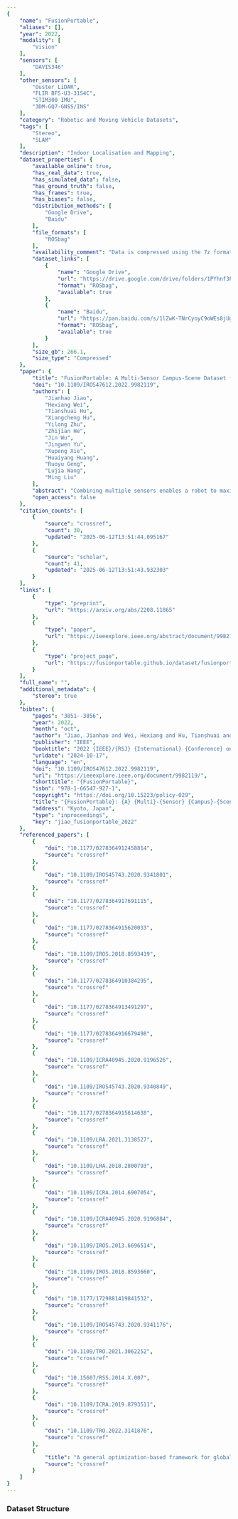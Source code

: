 ```yaml
---
{
    "name": "FusionPortable",
    "aliases": [],
    "year": 2022,
    "modality": [
        "Vision"
    ],
    "sensors": [
        "DAVIS346"
    ],
    "other_sensors": [
        "Ouster LiDAR",
        "FLIR BFS-U3-31S4C",
        "STIM300 IMU",
        "3DM-GQ7-GNSS/INS"
    ],
    "category": "Robotic and Moving Vehicle Datasets",
    "tags": [
        "Stereo",
        "SLAM"
    ],
    "description": "Indoor Localisation and Mapping",
    "dataset_properties": {
        "available_online": true,
        "has_real_data": true,
        "has_simulated_data": false,
        "has_ground_truth": false,
        "has_frames": true,
        "has_biases": false,
        "distribution_methods": [
            "Google Drive",
            "Baidu"
        ],
        "file_formats": [
            "ROSbag"
        ],
        "availability_comment": "Data is compressed using the 7z format",
        "dataset_links": [
            {
                "name": "Google Drive",
                "url": "https://drive.google.com/drive/folders/1PYhnf3PlY5r0hbyzWDGTUTPxRMl6SYa-?usp=sharing",
                "format": "ROSbag",
                "available": true
            },
            {
                "name": "Baidu",
                "url": "https://pan.baidu.com/s/1lZwK-TNrCyoyC9oWEs8jUg?pwd=byj8",
                "format": "ROSbag",
                "available": true
            }
        ],
        "size_gb": 266.1,
        "size_type": "Compressed"
    },
    "paper": {
        "title": "FusionPortable: A Multi-Sensor Campus-Scene Dataset for Evaluation of Localization and Mapping Accuracy on Diverse Platforms",
        "doi": "10.1109/IROS47612.2022.9982119",
        "authors": [
            "Jianhao Jiao",
            "Hexiang Wei",
            "Tianshuai Hu",
            "Xiangcheng Hu",
            "Yilong Zhu",
            "Zhijian He",
            "Jin Wu",
            "Jingwen Yu",
            "Xupeng Xie",
            "Huaiyang Huang",
            "Ruoyu Geng",
            "Lujia Wang",
            "Ming Liu"
        ],
        "abstract": "Combining multiple sensors enables a robot to maximize its perceptual awareness of environments and enhance its robustness to external disturbance, crucial to robotic navigation. This paper proposes the FusionPortable benchmark, a complete multi-sensor dataset with a diverse set of sequences for mobile robots. This paper presents three contributions. We first advance a portable and versatile multi-sensor suite that offers rich sensory measurements: 10Hz LiDAR point clouds, 20Hz stereo frame images, high-rate and asynchronous events from stereo event cameras, 200Hz inertial readings from an IMU, and 10Hz GPS signal. Sensors are already temporally synchronized in hardware. This device is lightweight, self-contained, and has plug-and-play support for mobile robots. Second, we construct a dataset by collecting 17 sequences that cover a variety of environments on the campus by exploiting multiple robot platforms for data collection. Some sequences are challenging to existing SLAM algorithms. Third, we provide ground truth for the decouple localization and mapping performance evaluation. We additionally evaluate state-of-the-art SLAM approaches and identify their limitations. The dataset, consisting of raw sensor measurements, ground truth, calibration data, and evaluated algorithms, will be released.",
        "open_access": false
    },
    "citation_counts": [
        {
            "source": "crossref",
            "count": 30,
            "updated": "2025-06-12T13:51:44.095167"
        },
        {
            "source": "scholar",
            "count": 41,
            "updated": "2025-06-12T13:51:43.932303"
        }
    ],
    "links": [
        {
            "type": "preprint",
            "url": "https://arxiv.org/abs/2208.11865"
        },
        {
            "type": "paper",
            "url": "https://ieeexplore.ieee.org/abstract/document/9982119"
        },
        {
            "type": "project_page",
            "url": "https://fusionportable.github.io/dataset/fusionportable_v2/"
        }
    ],
    "full_name": "",
    "additional_metadata": {
        "stereo": true
    },
    "bibtex": {
        "pages": "3851--3856",
        "year": 2022,
        "month": "oct",
        "author": "Jiao, Jianhao and Wei, Hexiang and Hu, Tianshuai and Hu, Xiangcheng and Zhu, Yilong and He, Zhijian and Wu, Jin and Yu, Jingwen and Xie, Xupeng and Huang, Huaiyang and Geng, Ruoyu and Wang, Lujia and Liu, Ming",
        "publisher": "IEEE",
        "booktitle": "2022 {IEEE}/{RSJ} {International} {Conference} on {Intelligent} {Robots} and {Systems} ({IROS})",
        "urldate": "2024-10-17",
        "language": "en",
        "doi": "10.1109/IROS47612.2022.9982119",
        "url": "https://ieeexplore.ieee.org/document/9982119/",
        "shorttitle": "{FusionPortable}",
        "isbn": "978-1-66547-927-1",
        "copyright": "https://doi.org/10.15223/policy-029",
        "title": "{FusionPortable}: {A} {Multi}-{Sensor} {Campus}-{Scene} {Dataset} for {Evaluation} of {Localization} and {Mapping} {Accuracy} on {Diverse} {Platforms}",
        "address": "Kyoto, Japan",
        "type": "inproceedings",
        "key": "jiao_fusionportable_2022"
    },
    "referenced_papers": [
        {
            "doi": "10.1177/0278364912458814",
            "source": "crossref"
        },
        {
            "doi": "10.1109/IROS45743.2020.9341801",
            "source": "crossref"
        },
        {
            "doi": "10.1177/0278364917691115",
            "source": "crossref"
        },
        {
            "doi": "10.1177/0278364915620033",
            "source": "crossref"
        },
        {
            "doi": "10.1109/IROS.2018.8593419",
            "source": "crossref"
        },
        {
            "doi": "10.1177/0278364910384295",
            "source": "crossref"
        },
        {
            "doi": "10.1177/0278364913491297",
            "source": "crossref"
        },
        {
            "doi": "10.1177/0278364916679498",
            "source": "crossref"
        },
        {
            "doi": "10.1109/ICRA40945.2020.9196526",
            "source": "crossref"
        },
        {
            "doi": "10.1109/IROS45743.2020.9340849",
            "source": "crossref"
        },
        {
            "doi": "10.1177/0278364915614638",
            "source": "crossref"
        },
        {
            "doi": "10.1109/LRA.2021.3138527",
            "source": "crossref"
        },
        {
            "doi": "10.1109/LRA.2018.2800793",
            "source": "crossref"
        },
        {
            "doi": "10.1109/ICRA.2014.6907054",
            "source": "crossref"
        },
        {
            "doi": "10.1109/ICRA40945.2020.9196884",
            "source": "crossref"
        },
        {
            "doi": "10.1109/IROS.2013.6696514",
            "source": "crossref"
        },
        {
            "doi": "10.1109/IROS.2018.8593660",
            "source": "crossref"
        },
        {
            "doi": "10.1177/1729881419841532",
            "source": "crossref"
        },
        {
            "doi": "10.1109/IROS45743.2020.9341176",
            "source": "crossref"
        },
        {
            "doi": "10.1109/TRO.2021.3062252",
            "source": "crossref"
        },
        {
            "doi": "10.15607/RSS.2014.X.007",
            "source": "crossref"
        },
        {
            "doi": "10.1109/ICRA.2019.8793511",
            "source": "crossref"
        },
        {
            "doi": "10.1109/TRO.2022.3141876",
            "source": "crossref"
        },
        {
            "title": "A general optimization-based framework for global pose estimation with multiple sensors",
            "source": "crossref"
        }
    ]
}
---
```


### Dataset Structure
